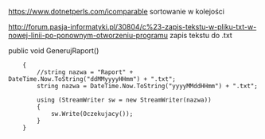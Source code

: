 https://www.dotnetperls.com/icomparable sortowanie w kolejości

http://forum.pasja-informatyki.pl/30804/c%23-zapis-tekstu-w-pliku-txt-w-nowej-linii-po-ponownym-otworzeniu-programu zapis tekstu do .txt


public void GenerujRaport()


        {
            //string nazwa = "Raport" + DateTime.Now.ToString("ddMMyyyyHHmm") + ".txt";
            string nazwa = DateTime.Now.ToString("yyyyMMddHHmm") + ".txt";

            using (StreamWriter sw = new StreamWriter(nazwa))
            {
                sw.Write(Oczekujacy());
            }
        }
